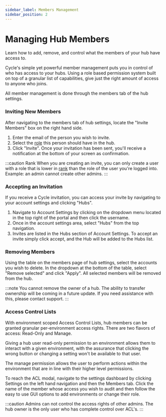 ```yaml
---
sidebar_label: Members Management
sidebar_position: 2
---
```

# Managing Hub Members

Learn how to add, remove, and control what the members of your hub have access to.

Cycle's simple yet powerful member management puts you in control of who has access to your hubs. Using a role based permission system built on top of a granular list of capabilities, give just the right amount of access to anyone who joins.

All member management is done through the members tab of the hub settings.

### Inviting New Members
After navigating to the members tab of hub settings, locate the "Invite Members" box on the right hand side.


1. Enter the email of the person you wish to invite.
2. Select the [role](/reference/hubs/members-roles-and-permissions/) this person should have in the hub. 
3. Click "Invite". Once your invitation has been sent, you'll receive a notification at the bottom of your screen as confirmation.


:::caution Rank
When you are creating an invite, you can only create a user with a role that is lower in [rank](/reference/hubs/members-roles-and-permissions/#rank) than the role of the user you're logged into.  Example: an admin cannot create other admins.
:::



### Accepting an Invitation
If you receive a Cycle invitation, you can access your invite by navigating to your account settings and clicking "Hubs".

1. Navigate to Account Settings by clicking on the dropdown menu located in the top right of the portal and then click the username.
2. Once in the account settings area, select "Hubs" from the top navigation.
3. Invites are listed in the Hubs section of Account Settings. To accept an invite simply click accept, and the Hub will be added to the Hubs list.


### Removing Members
Using the table on the members page of hub settings, select the accounts you wish to delete. In the dropdown at the bottom of the table, select "Remove selected" and click "Apply". All selected members will be removed from the hub.

:::note
You cannot remove the owner of a hub. The ability to transfer ownership will be coming in a future update. If you need assistance with this, please contact support.
:::

### Access Control Lists
With environment scoped Access Control Lists, hub members can be granted granular per-environment access rights. There are two flavors of access: Read-Only and Manage.

Giving a hub user read-only permission to an environment allows them to interact with a given environment, with the assurance that clicking the wrong button or changing a setting won't be available to that user.

The manage permission allows the user to perform actions within the environment that are in line with their higher level permissions.

To reach the ACL modal, navigate to the settings dashboard by clicking Settings on the left hand navigation and then the Members tab. Click the name of the member whose access you wish to audit and then follow the easy to use GUI options to add environments or change their role.

:::caution
Admins can not control the access rights of other admins. The hub owner is the only user who has complete control over ACL's.
:::